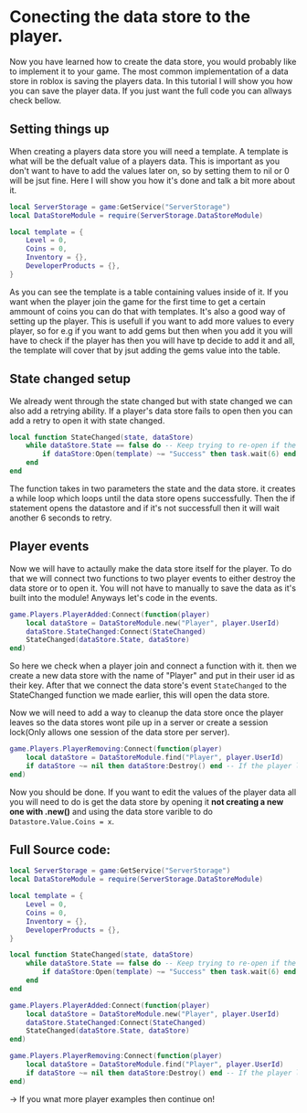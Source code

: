 # Conecting the data store to the player.

Now you have learned how to create the data store, you would probably like to implement it to your game. The most common implementation of a data store in roblox is saving the players data. In this tutorial I will show you how you can save the player data. If you just want the full code you can allways check bellow.

## Setting things up

When creating a players data store you will need a template. A template is what will be the defualt value of a players data. This is important as you don't want to have to add the values later on, so by setting them to nil or 0 will be jsut fine. Here I will show you how it's done and talk a bit more about it.
```lua
local ServerStorage = game:GetService("ServerStorage")
local DataStoreModule = require(ServerStorage.DataStoreModule)

local template = {
    Level = 0,
    Coins = 0,
    Inventory = {},
    DeveloperProducts = {},
}
```

As you can see the template is a table containing values inside of it. If you want when the player join the game for the first time to get a certain ammount of coins you can do that with templates. It's also a good way of setting up the player. This is usefull if you want to add more values to every player, so for e.g if you want to add gems but then when you add it you will have to check if the player has then you will have tp decide to add it and all, the template will cover that by jsut adding the gems value into the table.

## State changed setup

We already went through the state changed but with state changed we can also add a retrying ability. If a player's data store fails to open then you can add a retry to open it with state changed.
```lua
local function StateChanged(state, dataStore)
    while dataStore.State == false do -- Keep trying to re-open if the state is closed
        if dataStore:Open(template) ~= "Success" then task.wait(6) end
    end
end
```
The function takes in two parameters the state and the data store. it creates a while loop which loops until the data store opens successfully. Then the if statement opens the datastore and if it's not successfull then it will wait another 6 seconds to retry.

## Player events

Now we will have to actaully make the data store itself for the player. To do that we will connect two functions to two player events to either destroy the data store or to open it. You will not have to manually to save the data as it's built into the module! Anyways let's code in the events.
```lua
game.Players.PlayerAdded:Connect(function(player)
    local dataStore = DataStoreModule.new("Player", player.UserId)
    dataStore.StateChanged:Connect(StateChanged)
    StateChanged(dataStore.State, dataStore)
end)
```
So here we check when a player join and connect a function with it. then we create a new data store with the name of "Player" and put in their user id as their key. After that we connect the data store's event `StateChanged` to the StateChanged function we made earlier, this will open the data store. 

Now we will need to add a way to cleanup the data store once the player leaves so the data stores wont pile up in a server or create a session lock(Only allows one session of the data store per server).
```lua
game.Players.PlayerRemoving:Connect(function(player)
    local dataStore = DataStoreModule.find("Player", player.UserId)
    if dataStore ~= nil then dataStore:Destroy() end -- If the player leaves datastore object is destroyed allowing the retry loop to stop
end)
```

Now you should be done. If you want to edit the values of the player data all you will need to do is get the data store by opening it **not creating a new one with .new()** and using the data store varible to do `Datastore.Value.Coins = x`.

## Full Source code:
```lua
local ServerStorage = game:GetService("ServerStorage")
local DataStoreModule = require(ServerStorage.DataStoreModule)

local template = {
    Level = 0,
    Coins = 0,
    Inventory = {},
    DeveloperProducts = {},
}

local function StateChanged(state, dataStore)
    while dataStore.State == false do -- Keep trying to re-open if the state is closed
        if dataStore:Open(template) ~= "Success" then task.wait(6) end
    end
end

game.Players.PlayerAdded:Connect(function(player)
    local dataStore = DataStoreModule.new("Player", player.UserId)
    dataStore.StateChanged:Connect(StateChanged)
    StateChanged(dataStore.State, dataStore)
end)

game.Players.PlayerRemoving:Connect(function(player)
    local dataStore = DataStoreModule.find("Player", player.UserId)
    if dataStore ~= nil then dataStore:Destroy() end -- If the player leaves datastore object is destroyed allowing the retry loop to stop
end)
```

-> If you wnat more player examples then continue on!